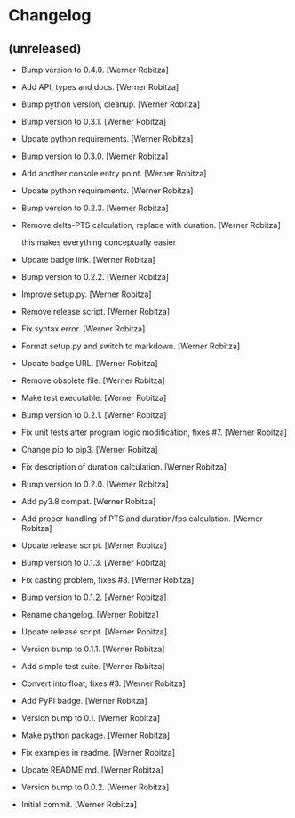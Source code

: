 Changelog
=========


(unreleased)
------------
- Bump version to 0.4.0. [Werner Robitza]
- Add API, types and docs. [Werner Robitza]
- Bump python version, cleanup. [Werner Robitza]
- Bump version to 0.3.1. [Werner Robitza]
- Update python requirements. [Werner Robitza]
- Bump version to 0.3.0. [Werner Robitza]
- Add another console entry point. [Werner Robitza]
- Update python requirements. [Werner Robitza]
- Bump version to 0.2.3. [Werner Robitza]
- Remove delta-PTS calculation, replace with duration. [Werner Robitza]

  this makes everything conceptually easier
- Update badge link. [Werner Robitza]
- Bump version to 0.2.2. [Werner Robitza]
- Improve setup.py. [Werner Robitza]
- Remove release script. [Werner Robitza]
- Fix syntax error. [Werner Robitza]
- Format setup.py and switch to markdown. [Werner Robitza]
- Update badge URL. [Werner Robitza]
- Remove obsolete file. [Werner Robitza]
- Make test executable. [Werner Robitza]
- Bump version to 0.2.1. [Werner Robitza]
- Fix unit tests after program logic modification, fixes #7. [Werner
  Robitza]
- Change pip to pip3. [Werner Robitza]
- Fix description of duration calculation. [Werner Robitza]
- Bump version to 0.2.0. [Werner Robitza]
- Add py3.8 compat. [Werner Robitza]
- Add proper handling of PTS and duration/fps calculation. [Werner
  Robitza]
- Update release script. [Werner Robitza]
- Bump version to 0.1.3. [Werner Robitza]
- Fix casting problem, fixes #3. [Werner Robitza]
- Bump version to 0.1.2. [Werner Robitza]
- Rename changelog. [Werner Robitza]
- Update release script. [Werner Robitza]
- Version bump to 0.1.1. [Werner Robitza]
- Add simple test suite. [Werner Robitza]
- Convert into float, fixes #3. [Werner Robitza]
- Add PyPI badge. [Werner Robitza]
- Version bump to 0.1. [Werner Robitza]
- Make python package. [Werner Robitza]
- Fix examples in readme. [Werner Robitza]
- Update README.md. [Werner Robitza]
- Version bump to 0.0.2. [Werner Robitza]
- Initial commit. [Werner Robitza]


